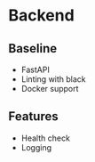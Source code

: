 # Backend

## Baseline
- FastAPI
- Linting with black
- Docker support

## Features
- Health check
- Logging
